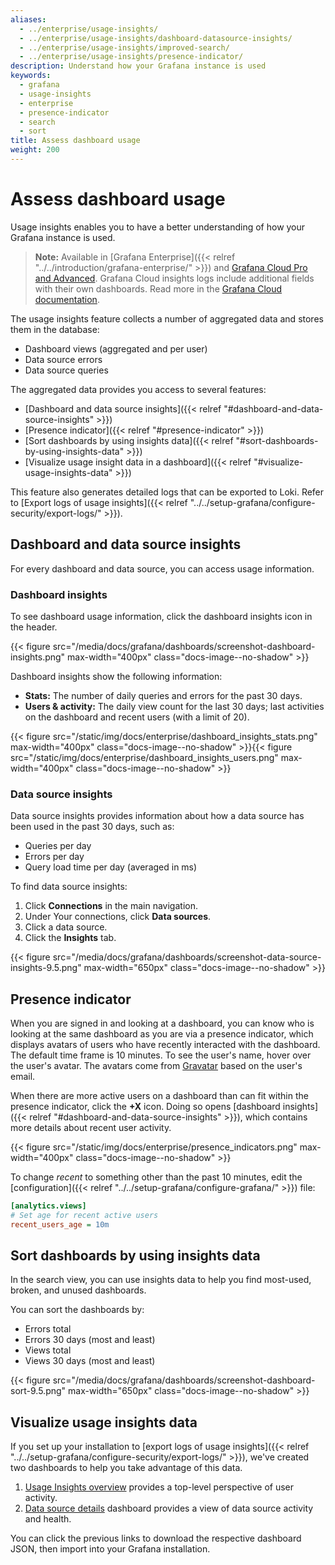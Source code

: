 ```yaml
---
aliases:
  - ../enterprise/usage-insights/
  - ../enterprise/usage-insights/dashboard-datasource-insights/
  - ../enterprise/usage-insights/improved-search/
  - ../enterprise/usage-insights/presence-indicator/
description: Understand how your Grafana instance is used
keywords:
  - grafana
  - usage-insights
  - enterprise
  - presence-indicator
  - search
  - sort
title: Assess dashboard usage
weight: 200
---
```


# Assess dashboard usage

Usage insights enables you to have a better understanding of how your Grafana instance is used.

> **Note:** Available in [Grafana Enterprise]({{< relref "../../introduction/grafana-enterprise/" >}}) and [Grafana Cloud Pro and Advanced](/docs/grafana-cloud/). Grafana Cloud insights logs include additional fields with their own dashboards. Read more in the [Grafana Cloud documentation](/docs/grafana-cloud/usage-insights/).

The usage insights feature collects a number of aggregated data and stores them in the database:

- Dashboard views (aggregated and per user)
- Data source errors
- Data source queries

The aggregated data provides you access to several features:

- [Dashboard and data source insights]({{< relref "#dashboard-and-data-source-insights" >}})
- [Presence indicator]({{< relref "#presence-indicator" >}})
- [Sort dashboards by using insights data]({{< relref "#sort-dashboards-by-using-insights-data" >}})
- [Visualize usage insight data in a dashboard]({{< relref "#visualize-usage-insights-data" >}})

This feature also generates detailed logs that can be exported to Loki. Refer to [Export logs of usage insights]({{< relref "../../setup-grafana/configure-security/export-logs/" >}}).

## Dashboard and data source insights

For every dashboard and data source, you can access usage information.

### Dashboard insights

To see dashboard usage information, click the dashboard insights icon in the header.

{{< figure src="/media/docs/grafana/dashboards/screenshot-dashboard-insights.png" max-width="400px" class="docs-image--no-shadow" >}}

Dashboard insights show the following information:

- **Stats:** The number of daily queries and errors for the past 30 days.
- **Users & activity:** The daily view count for the last 30 days; last activities on the dashboard and recent users (with a limit of 20).

{{< figure src="/static/img/docs/enterprise/dashboard_insights_stats.png" max-width="400px" class="docs-image--no-shadow" >}}{{< figure src="/static/img/docs/enterprise/dashboard_insights_users.png" max-width="400px" class="docs-image--no-shadow" >}}

### Data source insights

Data source insights provides information about how a data source has been used in the past 30 days, such as:

- Queries per day
- Errors per day
- Query load time per day (averaged in ms)

To find data source insights:

1. Click **Connections** in the main navigation.
1. Under Your connections, click **Data sources**.
1. Click a data source.
1. Click the **Insights** tab.

{{< figure src="/media/docs/grafana/dashboards/screenshot-data-source-insights-9.5.png" max-width="650px" class="docs-image--no-shadow" >}}

## Presence indicator

When you are signed in and looking at a dashboard, you can know who is looking at the same dashboard as you are via a presence indicator, which displays avatars of users who have recently interacted with the dashboard. The default time frame is 10 minutes. To see the user's name, hover over the user's avatar. The avatars come from [Gravatar](https://gravatar.com) based on the user's email.

When there are more active users on a dashboard than can fit within the presence indicator, click the **+X** icon. Doing so opens [dashboard insights]({{< relref "#dashboard-and-data-source-insights" >}}), which contains more details about recent user activity.

{{< figure src="/static/img/docs/enterprise/presence_indicators.png" max-width="400px" class="docs-image--no-shadow" >}}

To change _recent_ to something other than the past 10 minutes, edit the [configuration]({{< relref "../../setup-grafana/configure-grafana/" >}}) file:

```ini
[analytics.views]
# Set age for recent active users
recent_users_age = 10m
```

## Sort dashboards by using insights data

In the search view, you can use insights data to help you find most-used, broken, and unused dashboards.

You can sort the dashboards by:

- Errors total
- Errors 30 days (most and least)
- Views total
- Views 30 days (most and least)

{{< figure src="/media/docs/grafana/dashboards/screenshot-dashboard-sort-9.5.png" max-width="650px" class="docs-image--no-shadow" >}}

## Visualize usage insights data

If you set up your installation to [export logs of usage insights]({{< relref "../../setup-grafana/configure-security/export-logs/" >}}), we've created two dashboards to help you take advantage of this data.

1. [Usage Insights overview](/grafana/dashboards/13785) provides a top-level perspective of user activity.
1. [Data source details](/grafana/dashboards/13786) dashboard provides a view of data source activity and health.

You can click the previous links to download the respective dashboard JSON, then import into your Grafana installation.
